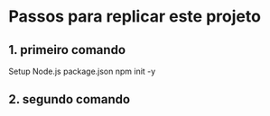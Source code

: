 # Passos para replicar este projeto
## 1. primeiro comando
Setup Node.js package.json
npm init -y
## 2. segundo comando
